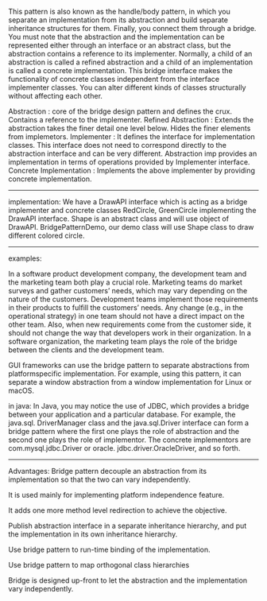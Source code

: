 This pattern is also known as the handle/body pattern, in which you separate an
implementation from its abstraction and build separate inheritance structures for them.
Finally, you connect them through a bridge.
You must note that the abstraction and the implementation can be represented
either through an interface or an abstract class, but the abstraction contains a reference
to its implementer. Normally, a child of an abstraction is called a refined abstraction and
a child of an implementation is called a concrete implementation.
This bridge interface makes the functionality of concrete classes independent from
the interface implementer classes. You can alter different kinds of classes structurally
without affecting each other.

Abstraction : core of the bridge design pattern and defines the crux. Contains a reference to the implementer.
Refined Abstraction : Extends the abstraction takes the finer detail one level below. Hides the finer elements from implemetors.
Implementer : It defines the interface for implementation classes. This interface does not need to correspond directly
to the abstraction interface and can be very different. Abstraction imp provides an implementation in terms of
operations provided by Implementer interface.
Concrete Implementation : Implements the above implementer by providing concrete implementation.
*****************
implementation:
We have a DrawAPI interface which is acting as a bridge implementer and concrete classes RedCircle,
GreenCircle implementing the DrawAPI interface. Shape is an abstract class and will use object of DrawAPI.
BridgePatternDemo, our demo class will use Shape class to draw different colored circle.
*****************
examples:

In a software product development company, the development team and the marketing
team both play a crucial role. Marketing teams do market surveys and gather customers’
needs, which may vary depending on the nature of the customers. Development
teams implement those requirements in their products to fulfill the customers’ needs.
Any change (e.g., in the operational strategy) in one team should not have a direct
impact on the other team. Also, when new requirements come from the customer side,
it should not change the way that developers work in their organization. In a software
organization, the marketing team plays the role of the bridge between the clients and the
development team.

GUI frameworks can use the bridge pattern to separate abstractions from platformspecific implementation. For example, using this pattern, it can separate a window
abstraction from a window implementation for Linux or macOS.

in java:
In Java, you may notice the use of JDBC, which provides a bridge
between your application and a particular database. For example, the java.sql.
DriverManager class and the java.sql.Driver interface can form a bridge pattern
where the first one plays the role of abstraction and the second one plays the role
of implementor. The concrete implementors are com.mysql.jdbc.Driver or oracle.
jdbc.driver.OracleDriver, and so forth.
****************
Advantages:
Bridge pattern decouple an abstraction from its implementation so that the two can vary independently.

It is used mainly for implementing platform independence feature.

It adds one more method level redirection to achieve the objective.

Publish abstraction interface in a separate inheritance hierarchy, and put the implementation in its own inheritance hierarchy.

Use bridge pattern to run-time binding of the implementation.

Use bridge pattern to map orthogonal class hierarchies

Bridge is designed up-front to let the abstraction and the implementation vary independently.
